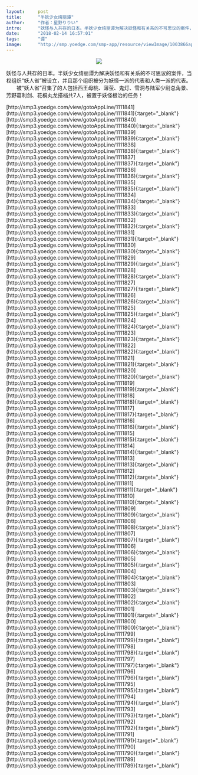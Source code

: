 ```yaml
---
layout:     post
title:      "半妖少女绮丽谭"
author:     "作者：星野りりい"
intro:      "妖怪与人共存的日本。半妖少女绮丽谭为解决妖怪和有关系的不可思议的案件，当权组织“妖人省”被设立，并且那个组织被分为妖怪一派的代表和人类一派的代表。 　　被“妖人省”召集了的人包括西王母桃、薄萤、鬼灯、雪洞与陆军少尉总角景、芳野葛利剑、花桐丸龙搭档共7人，被置于妖怪根治的任务！"
date:       "2018-02-14 16:57:01"
tags:       "谭"
image:      "http://smp.yoedge.com/smp-app/resource/viewImage/1003866appline.png"
---
```

<div style="text-align: center">
<p><img src="http://smp.yoedge.com/smp-app/resource/viewImage/1003866appline.png"/></p>
</div>
<p class="post-meta">
<span>妖怪与人共存的日本。半妖少女绮丽谭为解决妖怪和有关系的不可思议的案件，当权组织“妖人省”被设立，并且那个组织被分为妖怪一派的代表和人类一派的代表。 　　被“妖人省”召集了的人包括西王母桃、薄萤、鬼灯、雪洞与陆军少尉总角景、芳野葛利剑、花桐丸龙搭档共7人，被置于妖怪根治的任务！</span>
</p>
[http://smp3.yoedge.com/view/gotoAppLine/1111841](http://smp3.yoedge.com/view/gotoAppLine/1111841){:target="_blank"}
[http://smp3.yoedge.com/view/gotoAppLine/1111840](http://smp3.yoedge.com/view/gotoAppLine/1111840){:target="_blank"}
[http://smp3.yoedge.com/view/gotoAppLine/1111839](http://smp3.yoedge.com/view/gotoAppLine/1111839){:target="_blank"}
[http://smp3.yoedge.com/view/gotoAppLine/1111838](http://smp3.yoedge.com/view/gotoAppLine/1111838){:target="_blank"}
[http://smp3.yoedge.com/view/gotoAppLine/1111837](http://smp3.yoedge.com/view/gotoAppLine/1111837){:target="_blank"}
[http://smp3.yoedge.com/view/gotoAppLine/1111836](http://smp3.yoedge.com/view/gotoAppLine/1111836){:target="_blank"}
[http://smp3.yoedge.com/view/gotoAppLine/1111835](http://smp3.yoedge.com/view/gotoAppLine/1111835){:target="_blank"}
[http://smp3.yoedge.com/view/gotoAppLine/1111834](http://smp3.yoedge.com/view/gotoAppLine/1111834){:target="_blank"}
[http://smp3.yoedge.com/view/gotoAppLine/1111833](http://smp3.yoedge.com/view/gotoAppLine/1111833){:target="_blank"}
[http://smp3.yoedge.com/view/gotoAppLine/1111832](http://smp3.yoedge.com/view/gotoAppLine/1111832){:target="_blank"}
[http://smp3.yoedge.com/view/gotoAppLine/1111831](http://smp3.yoedge.com/view/gotoAppLine/1111831){:target="_blank"}
[http://smp3.yoedge.com/view/gotoAppLine/1111830](http://smp3.yoedge.com/view/gotoAppLine/1111830){:target="_blank"}
[http://smp3.yoedge.com/view/gotoAppLine/1111829](http://smp3.yoedge.com/view/gotoAppLine/1111829){:target="_blank"}
[http://smp3.yoedge.com/view/gotoAppLine/1111828](http://smp3.yoedge.com/view/gotoAppLine/1111828){:target="_blank"}
[http://smp3.yoedge.com/view/gotoAppLine/1111827](http://smp3.yoedge.com/view/gotoAppLine/1111827){:target="_blank"}
[http://smp3.yoedge.com/view/gotoAppLine/1111826](http://smp3.yoedge.com/view/gotoAppLine/1111826){:target="_blank"}
[http://smp3.yoedge.com/view/gotoAppLine/1111825](http://smp3.yoedge.com/view/gotoAppLine/1111825){:target="_blank"}
[http://smp3.yoedge.com/view/gotoAppLine/1111824](http://smp3.yoedge.com/view/gotoAppLine/1111824){:target="_blank"}
[http://smp3.yoedge.com/view/gotoAppLine/1111823](http://smp3.yoedge.com/view/gotoAppLine/1111823){:target="_blank"}
[http://smp3.yoedge.com/view/gotoAppLine/1111822](http://smp3.yoedge.com/view/gotoAppLine/1111822){:target="_blank"}
[http://smp3.yoedge.com/view/gotoAppLine/1111821](http://smp3.yoedge.com/view/gotoAppLine/1111821){:target="_blank"}
[http://smp3.yoedge.com/view/gotoAppLine/1111820](http://smp3.yoedge.com/view/gotoAppLine/1111820){:target="_blank"}
[http://smp3.yoedge.com/view/gotoAppLine/1111819](http://smp3.yoedge.com/view/gotoAppLine/1111819){:target="_blank"}
[http://smp3.yoedge.com/view/gotoAppLine/1111818](http://smp3.yoedge.com/view/gotoAppLine/1111818){:target="_blank"}
[http://smp3.yoedge.com/view/gotoAppLine/1111817](http://smp3.yoedge.com/view/gotoAppLine/1111817){:target="_blank"}
[http://smp3.yoedge.com/view/gotoAppLine/1111816](http://smp3.yoedge.com/view/gotoAppLine/1111816){:target="_blank"}
[http://smp3.yoedge.com/view/gotoAppLine/1111815](http://smp3.yoedge.com/view/gotoAppLine/1111815){:target="_blank"}
[http://smp3.yoedge.com/view/gotoAppLine/1111814](http://smp3.yoedge.com/view/gotoAppLine/1111814){:target="_blank"}
[http://smp3.yoedge.com/view/gotoAppLine/1111813](http://smp3.yoedge.com/view/gotoAppLine/1111813){:target="_blank"}
[http://smp3.yoedge.com/view/gotoAppLine/1111812](http://smp3.yoedge.com/view/gotoAppLine/1111812){:target="_blank"}
[http://smp3.yoedge.com/view/gotoAppLine/1111811](http://smp3.yoedge.com/view/gotoAppLine/1111811){:target="_blank"}
[http://smp3.yoedge.com/view/gotoAppLine/1111810](http://smp3.yoedge.com/view/gotoAppLine/1111810){:target="_blank"}
[http://smp3.yoedge.com/view/gotoAppLine/1111809](http://smp3.yoedge.com/view/gotoAppLine/1111809){:target="_blank"}
[http://smp3.yoedge.com/view/gotoAppLine/1111808](http://smp3.yoedge.com/view/gotoAppLine/1111808){:target="_blank"}
[http://smp3.yoedge.com/view/gotoAppLine/1111807](http://smp3.yoedge.com/view/gotoAppLine/1111807){:target="_blank"}
[http://smp3.yoedge.com/view/gotoAppLine/1111806](http://smp3.yoedge.com/view/gotoAppLine/1111806){:target="_blank"}
[http://smp3.yoedge.com/view/gotoAppLine/1111805](http://smp3.yoedge.com/view/gotoAppLine/1111805){:target="_blank"}
[http://smp3.yoedge.com/view/gotoAppLine/1111804](http://smp3.yoedge.com/view/gotoAppLine/1111804){:target="_blank"}
[http://smp3.yoedge.com/view/gotoAppLine/1111803](http://smp3.yoedge.com/view/gotoAppLine/1111803){:target="_blank"}
[http://smp3.yoedge.com/view/gotoAppLine/1111802](http://smp3.yoedge.com/view/gotoAppLine/1111802){:target="_blank"}
[http://smp3.yoedge.com/view/gotoAppLine/1111801](http://smp3.yoedge.com/view/gotoAppLine/1111801){:target="_blank"}
[http://smp3.yoedge.com/view/gotoAppLine/1111800](http://smp3.yoedge.com/view/gotoAppLine/1111800){:target="_blank"}
[http://smp3.yoedge.com/view/gotoAppLine/1111799](http://smp3.yoedge.com/view/gotoAppLine/1111799){:target="_blank"}
[http://smp3.yoedge.com/view/gotoAppLine/1111798](http://smp3.yoedge.com/view/gotoAppLine/1111798){:target="_blank"}
[http://smp3.yoedge.com/view/gotoAppLine/1111797](http://smp3.yoedge.com/view/gotoAppLine/1111797){:target="_blank"}
[http://smp3.yoedge.com/view/gotoAppLine/1111796](http://smp3.yoedge.com/view/gotoAppLine/1111796){:target="_blank"}
[http://smp3.yoedge.com/view/gotoAppLine/1111795](http://smp3.yoedge.com/view/gotoAppLine/1111795){:target="_blank"}
[http://smp3.yoedge.com/view/gotoAppLine/1111794](http://smp3.yoedge.com/view/gotoAppLine/1111794){:target="_blank"}
[http://smp3.yoedge.com/view/gotoAppLine/1111793](http://smp3.yoedge.com/view/gotoAppLine/1111793){:target="_blank"}
[http://smp3.yoedge.com/view/gotoAppLine/1111792](http://smp3.yoedge.com/view/gotoAppLine/1111792){:target="_blank"}
[http://smp3.yoedge.com/view/gotoAppLine/1111791](http://smp3.yoedge.com/view/gotoAppLine/1111791){:target="_blank"}
[http://smp3.yoedge.com/view/gotoAppLine/1111790](http://smp3.yoedge.com/view/gotoAppLine/1111790){:target="_blank"}
[http://smp3.yoedge.com/view/gotoAppLine/1111789](http://smp3.yoedge.com/view/gotoAppLine/1111789){:target="_blank"}


